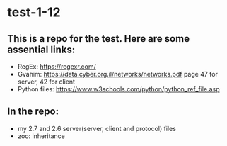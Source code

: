 # test-1-12
## This is a repo for the test. Here are some assential links: 

  - RegEx: https://regexr.com/ 
  - Gvahim: https://data.cyber.org.il/networks/networks.pdf page 47 for server, 42 for client
  - Python files: https://www.w3schools.com/python/python_ref_file.asp

## In the repo:
  - my 2.7 and 2.6 server(server, client and protocol) files
  - zoo: inheritance 
